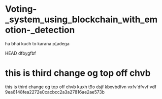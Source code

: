 ﻿# Voting-_system_using_blockchain_with_emotion-_detection

 ha bhai kuch to karana p[adega

 HEAD
dfbygfbf

 this is  third change og top off chvb
=======
 this is  third change og top off chvb
  kuxh t9o dsjf kbxvbdfvn
  vxfv'dfvvf
  vdf
 9ea6148fea2272e0cacbcc2a3a27816ae2ae573b

